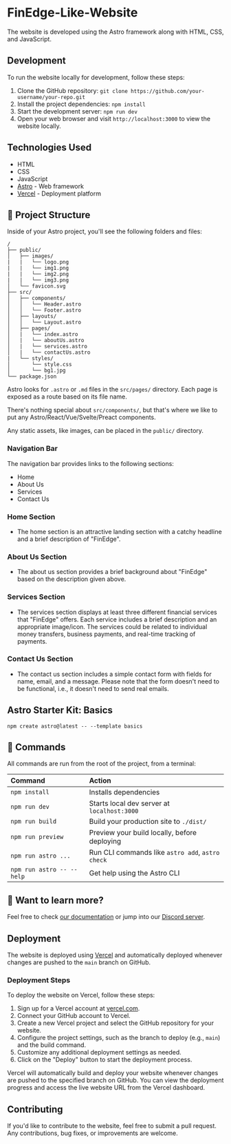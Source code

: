 # FinEdge-Like-Website

The website is developed using the Astro framework along with HTML, CSS, and JavaScript.

## Development

To run the website locally for development, follow these steps:

1. Clone the GitHub repository: `git clone https://github.com/your-username/your-repo.git`
2. Install the project dependencies: `npm install`
3. Start the development server: `npm run dev`
4. Open your web browser and visit `http://localhost:3000` to view the website locally.

## Technologies Used

- HTML
- CSS
- JavaScript
- [Astro](https://astro.build/) - Web framework
- [Vercel](https://vercel.com/) - Deployment platform


## 🚀 Project Structure

Inside of your Astro project, you'll see the following folders and files:

```
/
├── public/
│   ├── images/
|   |   └── logo.png
|   |   └── img1.png
|   |   └── img2.png
|   |   └── img3.png
│   └── favicon.svg
├── src/
│   ├── components/
│   │   └── Header.astro
│   │   └── Footer.astro
│   ├── layouts/
│   │   └── Layout.astro
│   ├── pages/
│   |   └── index.astro
│   |   └── aboutUs.astro
│   |   └── services.astro
│   |   └── contactUs.astro
|   └── styles/
│       └── style.css
│       └── bg1.jpg
└── package.json
```

Astro looks for `.astro` or `.md` files in the `src/pages/` directory. Each page is exposed as a route based on its file name.

There's nothing special about `src/components/`, but that's where we like to put any Astro/React/Vue/Svelte/Preact components.

Any static assets, like images, can be placed in the `public/` directory.


### Navigation Bar

The navigation bar provides links to the following sections:

- Home
- About Us
- Services
- Contact Us

### Home Section

- The home section is an attractive landing section with a catchy headline and a brief description of "FinEdge".

### About Us Section

- The about us section provides a brief background about "FinEdge" based on the description given above.

### Services Section

- The services section displays at least three different financial services that "FinEdge" offers. Each service includes a brief description and an appropriate image/icon. The services could be related to individual money transfers, business payments, and real-time tracking of payments.

### Contact Us Section

- The contact us section includes a simple contact form with fields for name, email, and a message. Please note that the form doesn't need to be functional, i.e., it doesn't need to send real emails.

## Astro Starter Kit: Basics

```
npm create astro@latest -- --template basics
```

## 🧞 Commands

All commands are run from the root of the project, from a terminal:

| Command                   | Action                                           |
| :------------------------ | :----------------------------------------------- |
| `npm install`             | Installs dependencies                            |
| `npm run dev`             | Starts local dev server at `localhost:3000`      |
| `npm run build`           | Build your production site to `./dist/`          |
| `npm run preview`         | Preview your build locally, before deploying     |
| `npm run astro ...`       | Run CLI commands like `astro add`, `astro check` |
| `npm run astro -- --help` | Get help using the Astro CLI                     |

## 👀 Want to learn more?

Feel free to check [our documentation](https://docs.astro.build) or jump into our [Discord server](https://astro.build/chat).


## Deployment

The website is deployed using [Vercel](https://vercel.com/) and automatically deployed whenever changes are pushed to the `main` branch on GitHub.

### Deployment Steps

To deploy the website on Vercel, follow these steps:

1. Sign up for a Vercel account at [vercel.com](https://vercel.com/).
2. Connect your GitHub account to Vercel.
3. Create a new Vercel project and select the GitHub repository for your website.
4. Configure the project settings, such as the branch to deploy (e.g., `main`) and the build command.
5. Customize any additional deployment settings as needed.
6. Click on the "Deploy" button to start the deployment process.

Vercel will automatically build and deploy your website whenever changes are pushed to the specified branch on GitHub. You can view the deployment progress and access the live website URL from the Vercel dashboard.

## Contributing

If you'd like to contribute to the website, feel free to submit a pull request. Any contributions, bug fixes, or improvements are welcome.

